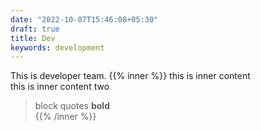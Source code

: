 ```yaml
---
date: "2022-10-07T15:46:08+05:30"
draft: true
title: Dev
keywords: development
---
```

This is developer team.
{{% inner %}}
 this is inner content  
 this is inner content two  
 > block quotes
 **bold**  
{{% /inner %}}
